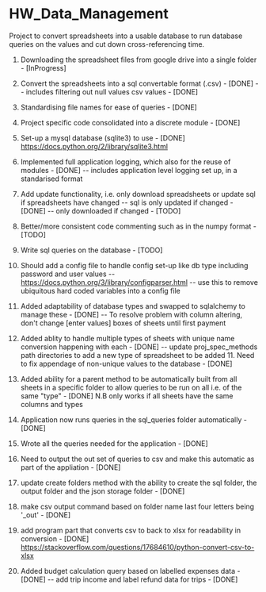 # HW_Data_Management
Project to convert spreadsheets into a usable database to run database queries on the values and cut down cross-referencing time.

1. Downloading the spreadsheet files from google drive into a single folder - [InProgress]
2. Convert the spreadsheets into a sql convertable format (.csv) - [DONE]
    -- includes filtering out null values csv values - [DONE]
3. Standardising file names for ease of queries - [DONE]
4. Project specific code consolidated into a discrete module - [DONE]
4. Set-up a mysql database (sqlite3) to use - [DONE]
https://docs.python.org/2/library/sqlite3.html
5. Implemented full application logging, which also for the reuse of modules - [DONE]
    -- includes application level logging set up, in a standarised  format

6. Add update functionality, i.e. only download spreadsheets or update sql if spreadsheets have changed
      -- sql is only updated if changed - [DONE]
      -- only downloaded if changed - [TODO]
7. Better/more consistent code commenting such as in the numpy format - [TODO]
8. Write sql queries on the database - [TODO]
9. Should add a config file to handle config set-up like db type including password and user values
 -- https://docs.python.org/3/library/configparser.html
  -- use this to remove ubiquitous hard coded variables into a config file

10. Added adaptability of database types and swapped to sqlalchemy to manage these - [DONE]
  -- To resolve problem with column altering, don't change [enter values] boxes of sheets until first payment
12. Added ablity to handle multiple types of sheets with unique name conversion happening with each - [DONE]
      -- update proj_spec_methods path directories to add a new type of spreadsheet to be added
      11. Need to fix appendage of non-unique values to the database - [DONE]
13. Added ability for a parent method to be automatically built from all sheets in a specific folder to allow queries to be run on all
    i.e. of the same "type" - [DONE] N.B only works if all sheets have the same columns and types
14. Application now runs queries in the sql_queries folder automatically - [DONE]
15. Wrote all the queries needed for the application - [DONE]
16. Need to output the out set of queries to csv and make this automatic as part of the appliation - [DONE]
17. update create folders method with the ability to create the sql folder, the output folder and the json storage folder - [DONE]


18. make csv output command based on folder name last four letters being '\_out' - [DONE]
19. add program part that converts csv to back to xlsx for readability in conversion - [DONE]
https://stackoverflow.com/questions/17684610/python-convert-csv-to-xlsx

20. Added budget calculation query based on labelled expenses data - [DONE]
  -- add trip income and label refund data for trips - [DONE]
